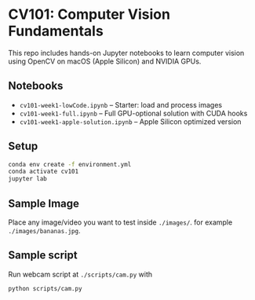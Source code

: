 # CV101: Computer Vision Fundamentals

This repo includes hands-on Jupyter notebooks to learn computer vision using OpenCV on macOS (Apple Silicon) and NVIDIA GPUs.

## Notebooks

- `cv101-week1-lowCode.ipynb` – Starter: load and process images
- `cv101-week1-full.ipynb` – Full GPU-optional solution with CUDA hooks
- `cv101-week1-apple-solution.ipynb` – Apple Silicon optimized version

## Setup

```bash
conda env create -f environment.yml
conda activate cv101
jupyter lab
```

## Sample Image

Place any image/video you want to test inside `./images/`. for example `./images/bananas.jpg`.

## Sample script

Run webcam script at `./scripts/cam.py` with

```bash
python scripts/cam.py
```
